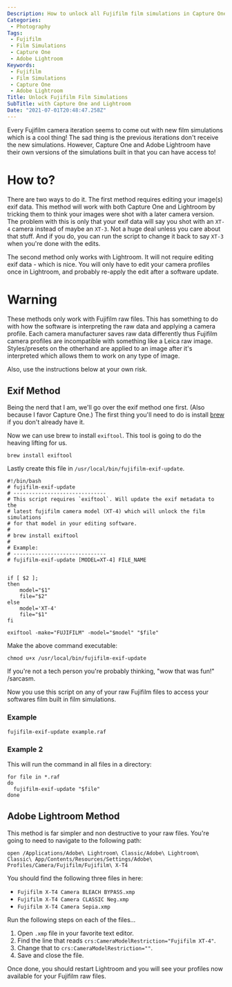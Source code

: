 ```yaml
---
Description: How to unlock all Fujifilm film simulations in Capture One or Lightroom.
Categories:
 - Photography
Tags:
 - Fujifilm
 - Film Simulations
 - Capture One
 - Adobe Lightroom
Keywords:
 - Fujifilm
 - Film Simulations
 - Capture One
 - Adobe Lightroom
Title: Unlock Fujifilm Film Simulations
SubTitle: with Capture One and Lightroom
Date: "2021-07-01T20:48:47.258Z"
---
```


[1]: https://brew.sh/ "Homebrew"

Every Fujifilm camera iteration seems to come out with new film simulations which is a cool thing! The sad thing is the previous iterations don't receive the new simulations. However, Capture One and Adobe Lightroom have their own versions of the simulations built in that you can have access to!

<!--more-->

# How to?

There are two ways to do it. The first method requires editing your image(s) exif data. This method will work with both Capture One and Lightroom by tricking them to think your images were shot with a later camera version. The problem with this is only that your exif data will say you shot with an `XT-4` camera instead of maybe an `XT-3`. Not a huge deal unless you care about that stuff. And if you do, you can run the script to change it back to say `XT-3` when you're done with the edits.

The second method only works with Lightroom. It will not require editing exif data - which is nice. You will only have to edit your camera profiles once in Lightroom, and probably re-apply the edit after a software update.

# Warning

These methods only work with Fujifilm raw files. This has something to do with how the software is interpreting the raw data and applying a camera profile. Each camera manufacturer saves raw data differently thus Fujifilm camera profiles are incompatible with something like a Leica raw image. Styles/presets on the otherhand are applied to an image after it's interpreted which allows them to work on any type of image.

Also, use the instructions below at your own risk.


## Exif Method

Being the nerd that I am, we'll go over the exif method one first. (Also because I favor Capture One.) The first thing you'll need to do is install [brew][1] if you don't already have it.

Now we can use brew to install `exiftool`. This tool is going to do the heaving lifting for us.

<pre><code class="language-bash" title="exiftoo.sh">brew install exiftool</code></pre>

Lastly create this file in `/usr/local/bin/fujifilm-exif-update`.

<pre><code class="language-bash" title="fujifilm-exit-update.sh">#!/bin/bash
# fujifilm-exif-update
# ------------------------------
# This script requires `exiftool`. Will update the exif metadata to the
# latest fujifilm camera model (XT-4) which will unlock the film simulations
# for that model in your editing software.
#
# brew install exiftool
#
# Example:
# ------------------------------
# fujifilm-exif-update [MODEL=XT-4] FILE_NAME 


if [ $2 ];
then
    model="$1"
    file="$2"
else
    model='XT-4'
    file="$1"
fi

exiftool -make="FUJIFILM" -model="$model" "$file"</code></pre>

Make the above command executable:

<pre><code class="language-bash">chmod u+x /usr/local/bin/fujifilm-exif-update</code></pre>

If you're not a tech person you're probably thinking, "wow that was fun!" /sarcasm.

Now you use this script on any of your raw Fujifilm files to access your softwares film built in film simulations.

### Example

<pre><code class="language-bash">fujifilm-exif-update example.raf</code></pre>

### Example 2
This will run the command in all files in a directory:

<pre><code class="language-bash">for file in *.raf
do
  fujifilm-exif-update "$file"
done</code></pre>

## Adobe Lightroom Method

This method is far simpler and non destructive to your raw files. You're going to need to navigate to the following path:

<pre><code class="language-bash">open /Applications/Adobe\ Lightroom\ Classic/Adobe\ Lightroom\ Classic\ App/Contents/Resources/Settings/Adobe\ Profiles/Camera/Fujifilm/Fujifilm\ X-T4</code></pre>

You should find the following three files in here:

* `Fujifilm X-T4 Camera BLEACH BYPASS.xmp`
* `Fujifilm X-T4 Camera CLASSIC Neg.xmp`
* `Fujifilm X-T4 Camera Sepia.xmp`

Run the following steps on each of the files...

1. Open `.xmp` file in your favorite text editor.
2. Find the line that reads `crs:CameraModelRestriction="Fujifilm XT-4"`.
3. Change that to `crs:CameraModelRestriction=""`.
4. Save and close the file.

Once done, you should restart Lightroom and you will see your profiles now available for your Fujifilm raw files.